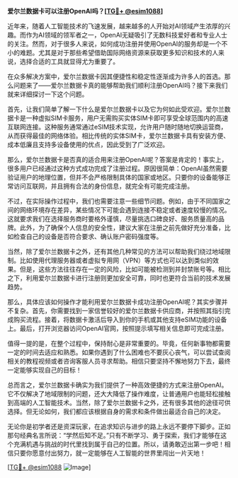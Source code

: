 **爱尔兰数据卡可以注册OpenAI吗？[[TG💪+ @esim1088](https://t.me/s/esim1088)]**

近年来，随着人工智能技术的飞速发展，越来越多的人开始对AI领域产生浓厚的兴趣。而作为AI领域的领军者之一，OpenAI无疑吸引了无数科技爱好者和专业人士的关注。然而，对于很多人来说，如何成功注册并使用OpenAI的服务却是一个不小的难题。尤其是对于那些希望借助国际网络资源来获取更多知识和技术的人来说，选择合适的工具就显得尤为重要了。

在众多解决方案中，爱尔兰数据卡因其便捷性和稳定性逐渐成为许多人的首选。那么问题来了——爱尔兰数据卡真的能够帮助我们顺利注册OpenAI吗？接下来我们就来详细探讨一下这个问题。

首先，让我们简单了解一下什么是爱尔兰数据卡以及它为何如此受欢迎。爱尔兰数据卡是一种虚拟SIM卡服务，用户无需购买实体SIM卡即可享受全球范围内的高速互联网连接。这种服务通常通过eSIM技术实现，允许用户随时随地切换运营商，从而获得最佳的网络体验。相比传统的实体SIM卡，爱尔兰数据卡具有安装方便、成本低廉且支持多设备使用的优点，因此受到了广泛欢迎。

那么，爱尔兰数据卡是否真的适合用来注册OpenAI呢？答案是肯定的！事实上，很多用户已经通过这种方式成功完成了注册过程。原因很简单：OpenAI虽然需要验证用户的地理位置，但并不会严格限制具体的国家或地区。只要你的设备能够正常访问互联网，并且拥有合法的身份信息，就完全有可能完成注册。

不过，在实际操作过程中，我们也需要注意一些细节问题。例如，由于不同国家之间的网络环境存在差异，某些情况下可能会遇到连接不稳定或者速度较慢的情况。这就要求我们在选择服务商时要格外谨慎，尽量挑选口碑良好、服务质量高的品牌。此外，为了确保个人信息的安全性，建议大家在注册之前先做好充分准备，比如检查自己的设备是否符合要求、确认账户密码强度等。

当然，除了爱尔兰数据卡之外，还有其他几种常见的方法可以帮助我们绕过地域限制。比如使用代理服务器或者虚拟专用网（VPN）等方式也可以达到类似的效果。但是，这些方法往往存在一定的风险，比如可能被检测到并封禁账号等。相比之下，利用爱尔兰数据卡进行注册则更加安全可靠，同时也更符合当前的技术发展趋势。

那么，具体应该如何操作才能利用爱尔兰数据卡成功注册OpenAI呢？其实步骤并不复杂。首先，你需要找到一家信誉较好的爱尔兰数据卡供应商，并按照其指引完成购买流程。接着，将数据卡激活后导入到你的手机或其他支持eSIM功能的设备上。最后，打开浏览器访问OpenAI官网，按照提示填写相关信息即可完成注册。

值得一提的是，在整个过程中，保持耐心是非常重要的。毕竟，任何新事物都需要一定的时间去适应和熟悉。如果你遇到了什么困难也不要灰心丧气，可以尝试查阅相关的教程视频或者咨询客服人员寻求帮助。相信只要坚持不懈地努力下去，最终一定能够实现自己的目标！

总而言之，爱尔兰数据卡确实为我们提供了一种高效便捷的方式来注册OpenAI。它不仅解决了地域限制的问题，还大大降低了操作难度，让普通用户也能轻松接触到高端的人工智能技术。当然，除了爱尔兰数据卡之外，还有很多其他的途径可供选择。但无论如何，我们都应该根据自身的需求和条件做出最适合自己的决定。

无论你是初学者还是资深玩家，在追求知识与进步的路上永远不要停下脚步。正如那句经典名言所说：“学然后知不足。”只有不断学习、勇于探索，我们才能够在这个充满机遇与挑战的时代里找到属于自己的位置。所以，请勇敢迈出第一步吧！相信只要你愿意付出努力，就一定能够在人工智能的世界里闯出一片天地！

[[TG💪+ @esim1088](https://t.me/s/esim1088) ![Image](https://i.postimg.cc/4NQfJmqS/Snipaste-2025-05-13-00-14-12.png)]